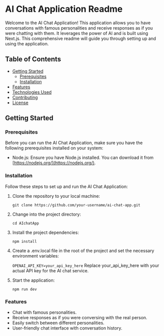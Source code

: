 # AI Chat Application Readme

Welcome to the AI Chat Application! This application allows you to have conversations with famous personalities and receive responses as if you were chatting with them. It leverages the power of AI and is built using Next.js. This comprehensive readme will guide you through setting up and using the application.

## Table of Contents
- [Getting Started](#getting-started)
  - [Prerequisites](#prerequisites)
  - [Installation](#installation)
- [Features](#features)
- [Technologies Used](#technologies-used)
- [Contributing](#contributing)
- [License](#license)

## Getting Started

### Prerequisites

Before you can run the AI Chat Application, make sure you have the following prerequisites installed on your system:

- Node.js: Ensure you have Node.js installed. You can download it from [https://nodejs.org/](https://nodejs.org/).

### Installation

Follow these steps to set up and run the AI Chat Application:

1. Clone the repository to your local machine:

   ``` git clone https://github.com/your-username/ai-chat-app.git ```

2. Change into the project directory:

   ``` cd AIchatApp ```
3. Install the project dependencies:
   
   ``` npm install ```
   
4. Create a .env.local file in the root of the project and set the necessary environment variables:

   ``` OPENAI_API_KEY=your_api_key_here ```
Replace your_api_key_here with your actual API key for the AI chat service.

5. Start the application:

   ``` npm run dev ```

### Features
- Chat with famous personalities.
- Receive responses as if you were conversing with the real person.
- Easily switch between different personalities.
- User-friendly chat interface with conversation history.
